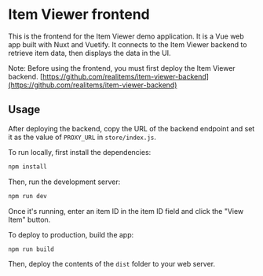 # Item Viewer frontend

This is the frontend for the Item Viewer demo application. It is a Vue web app built with Nuxt and Vuetify. It connects to the Item Viewer backend to retrieve item data, then displays the data in the UI.

Note: Before using the frontend, you must first deploy the Item Viewer backend. [https://github.com/realitems/item-viewer-backend](https://github.com/realitems/item-viewer-backend)

## Usage

After deploying the backend, copy the URL of the backend endpoint and set it as the value of `PROXY_URL` in `store/index.js`.

To run locally, first install the dependencies:

```bash
npm install
```

Then, run the development server:

```bash
npm run dev
```

Once it's running, enter an item ID in the item ID field and click the "View Item" button.

To deploy to production, build the app:

```bash
npm run build
```

Then, deploy the contents of the `dist` folder to your web server.
